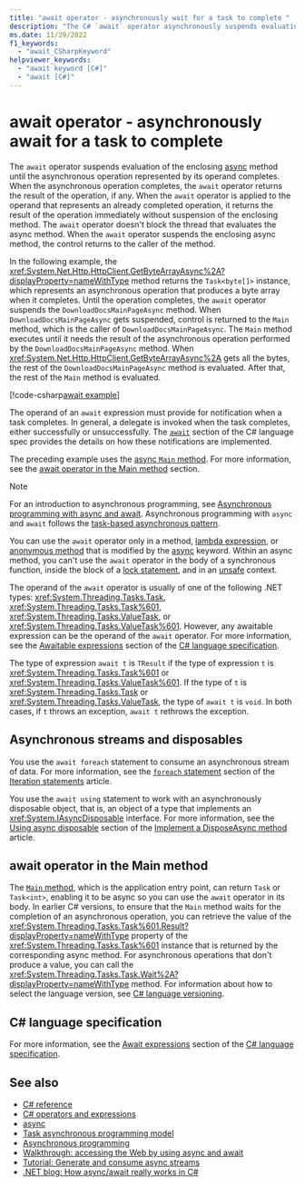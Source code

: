 ```yaml
---
title: "await operator - asynchronously wait for a task to complete "
description: "The C# `await` operator asynchronously suspends evaluation of the enclosing `async` method."
ms.date: 11/29/2022
f1_keywords: 
  - "await_CSharpKeyword"
helpviewer_keywords: 
  - "await keyword [C#]"
  - "await [C#]"
---
```

# await operator - asynchronously await for a task to complete

The `await` operator suspends evaluation of the enclosing [async](../keywords/async.md) method until the asynchronous operation represented by its operand completes. When the asynchronous operation completes, the `await` operator returns the result of the operation, if any. When the `await` operator is applied to the operand that represents an already completed operation, it returns the result of the operation immediately without suspension of the enclosing method. The `await` operator doesn't block the thread that evaluates the async method. When the `await` operator suspends the enclosing async method, the control returns to the caller of the method.

In the following example, the <xref:System.Net.Http.HttpClient.GetByteArrayAsync%2A?displayProperty=nameWithType> method returns the `Task<byte[]>` instance, which represents an asynchronous operation that produces a byte array when it completes. Until the operation completes, the `await` operator suspends the `DownloadDocsMainPageAsync` method. When `DownloadDocsMainPageAsync` gets suspended, control is returned to the `Main` method, which is the caller of `DownloadDocsMainPageAsync`. The `Main` method executes until it needs the result of the asynchronous operation performed by the `DownloadDocsMainPageAsync` method. When <xref:System.Net.Http.HttpClient.GetByteArrayAsync%2A> gets all the bytes, the rest of the `DownloadDocsMainPageAsync` method is evaluated. After that, the rest of the `Main` method is evaluated.

[!code-csharp[await example](snippets/shared/AwaitOperator.cs)]

The operand of an `await` expression must provide for notification when a task completes. In general, a delegate is invoked when the task completes, either successfully or unsuccessfully. The [`await`](~/_csharpstandard/standard/expressions.md#1298-await-expressions) section of the C# language spec provides the details on how these notifications are implemented.

The preceding example uses the [async `Main` method](../../fundamentals/program-structure/main-command-line.md). For more information, see the [await operator in the Main method](#await-operator-in-the-main-method) section.

> [!NOTE]
> For an introduction to asynchronous programming, see [Asynchronous programming with async and await](../../asynchronous-programming/index.md). Asynchronous programming with `async` and `await` follows the [task-based asynchronous pattern](../../../standard/asynchronous-programming-patterns/task-based-asynchronous-pattern-tap.md).

You can use the `await` operator only in a method, [lambda expression](lambda-expressions.md), or [anonymous method](delegate-operator.md) that is modified by the [async](../keywords/async.md) keyword. Within an async method, you can't use the `await` operator in the body of a synchronous function, inside the block of a [lock statement](../statements/lock.md), and in an [unsafe](../keywords/unsafe.md) context.

The operand of the `await` operator is usually of one of the following .NET types: <xref:System.Threading.Tasks.Task>, <xref:System.Threading.Tasks.Task%601>, <xref:System.Threading.Tasks.ValueTask>, or <xref:System.Threading.Tasks.ValueTask%601>. However, any awaitable expression can be the operand of the `await` operator. For more information, see the [Awaitable expressions](~/_csharpstandard/standard/expressions.md#12982-awaitable-expressions) section of the [C# language specification](~/_csharpstandard/standard/README.md).

The type of expression `await t` is `TResult` if the type of expression `t` is <xref:System.Threading.Tasks.Task%601> or <xref:System.Threading.Tasks.ValueTask%601>. If the type of `t` is <xref:System.Threading.Tasks.Task> or <xref:System.Threading.Tasks.ValueTask>, the type of `await t` is `void`. In both cases, if `t` throws an exception, `await t` rethrows the exception.

## Asynchronous streams and disposables

You use the `await foreach` statement to consume an asynchronous stream of data. For more information, see the [`foreach` statement](../statements/iteration-statements.md#the-foreach-statement) section of the [Iteration statements](../statements/iteration-statements.md) article.

You use the `await using` statement to work with an asynchronously disposable object, that is, an object of a type that implements an <xref:System.IAsyncDisposable> interface. For more information, see the [Using async disposable](../../../standard/garbage-collection/implementing-disposeasync.md#using-async-disposable) section of the [Implement a DisposeAsync method](../../../standard/garbage-collection/implementing-disposeasync.md) article.

## await operator in the Main method

The [`Main` method](../../fundamentals/program-structure/main-command-line.md), which is the application entry point, can return `Task` or `Task<int>`, enabling it to be async so you can use the `await` operator in its body. In earlier C# versions, to ensure that the `Main` method waits for the completion of an asynchronous operation, you can retrieve the value of the <xref:System.Threading.Tasks.Task%601.Result?displayProperty=nameWithType> property of the <xref:System.Threading.Tasks.Task%601> instance that is returned by the corresponding async method. For asynchronous operations that don't produce a value, you can call the <xref:System.Threading.Tasks.Task.Wait%2A?displayProperty=nameWithType> method. For information about how to select the language version, see [C# language versioning](../configure-language-version.md).

## C# language specification

For more information, see the [Await expressions](~/_csharpstandard/standard/expressions.md#1298-await-expressions) section of the [C# language specification](~/_csharpstandard/standard/README.md).

## See also

- [C# reference](../index.md)
- [C# operators and expressions](index.md)
- [async](../keywords/async.md)
- [Task asynchronous programming model](../../asynchronous-programming/task-asynchronous-programming-model.md)
- [Asynchronous programming](../../asynchronous-programming/index.md)
- [Walkthrough: accessing the Web by using async and await](../../asynchronous-programming/async-scenarios.md)
- [Tutorial: Generate and consume async streams](../../asynchronous-programming/generate-consume-asynchronous-stream.md)
- [.NET blog: How async/await really works in C#](https://devblogs.microsoft.com/dotnet/how-async-await-really-works/)
